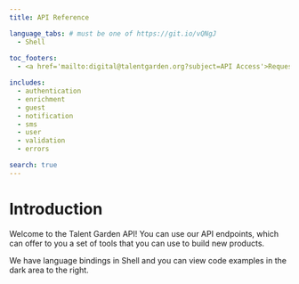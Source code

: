 ```yaml
---
title: API Reference

language_tabs: # must be one of https://git.io/vQNgJ
  - Shell
  
toc_footers:
  - <a href='mailto:digital@talentgarden.org?subject=API Access'>Request API access</a>

includes:
  - authentication
  - enrichment
  - guest
  - notification
  - sms
  - user
  - validation
  - errors

search: true
---
```


# Introduction

Welcome to the Talent Garden API! You can use our API endpoints, which can offer to you a set of tools that you can use to build new products.

We have language bindings in Shell and you can view code examples in the dark area to the right.
